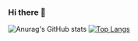 ### Hi there 👋

<!--
**oben01/oben01** is a ✨ _special_ ✨ repository because its `README.md` (this file) appears on your GitHub profile.

Here are some ideas to get you started:

- 🔭 I’m currently working on ...
- 🌱 I’m currently learning ...
- 👯 I’m looking to collaborate on ...
- 🤔 I’m looking for help with ...
- 💬 Ask me about ...
- 📫 How to reach me: ...
- 😄 Pronouns: ...
- ⚡ Fun fact: ...
-->

![Anurag's GitHub stats](https://github-readme-stats.vercel.app/api?username=oben01&show_icons=true&theme=tokyonight)
[![Top Langs](https://github-readme-stats.vercel.app/api/top-langs/?username=oben01&layout=compact&theme=tokyonight&langs_count=8)](https://github.com/anuraghazra/github-readme-stats)
